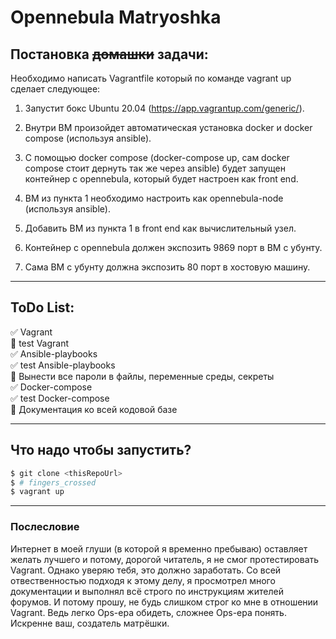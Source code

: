 # Opennebula Matryoshka

## Постановка ~~домашки~~ задачи:
Необходимо написать Vagrantfile который по команде vagrant up сделает следующее:

1) Запустит бокс Ubuntu 20.04 (https://app.vagrantup.com/generic/).

2) Внутри ВМ произойдет автоматическая установка docker и docker compose (используя ansible).

3) С помощью docker compose (docker-compose up, сам docker compose стоит дернуть так же через ansible) будет запущен контейнер с opennebula, который будет настроен как front end.

4) ВМ из пункта 1 необходимо настроить как opennebula-node (используя ansible).

5) Добавить ВМ из пункта 1 в front end как вычислительный узел.

6) Контейнер с opennebula должен экспозить 9869 порт в ВМ с убунту.

7) Сама ВМ с убунту должна экспозить 80 порт в хостовую машину.

____

## ToDo List:
:white_check_mark: Vagrant    
:black_square_button: test Vagrant    
:white_check_mark: Ansible-playbooks    
:white_check_mark: test Ansible-playbooks    
:black_square_button: Вынести все пароли в файлы, переменные среды, секреты    
:white_check_mark: Docker-compose    
:white_check_mark: test Docker-compose    
:black_square_button: Документация ко всей кодовой базе    

____

## Что надо чтобы запустить?
``` bash
$ git clone <thisRepoUrl>
$ # fingers_crossed
$ vagrant up
```

____

### Послесловие

Интернет в моей глуши (в которой я временно пребываю) оставляет желать лучшего и потому, дорогой читатель, я не смог протестировать Vagrant. Однако уверяю тебя, это должно заработать. Со всей отвественностью подходя к этому делу, я просмотрел много документации и выполнял всё строго по инструкциям жителей форумов. И потому прошу, не будь слишком строг ко мне в отношении Vagrant. Ведь легко Ops-ера обидеть, сложнее Ops-ера понять.
Искренне ваш, создатель матрёшки.